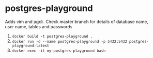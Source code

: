 # postgres-playground
Adds vim and pgcli. Check master branch for details of database name, user name, tables and passwords

1. `docker build -t postgres-playground .`
2. `docker run -d --name postgres-playground -p 5432:5432 postgres-playground:latest`
3. `docker exec -it my-postgres-playground bash`


